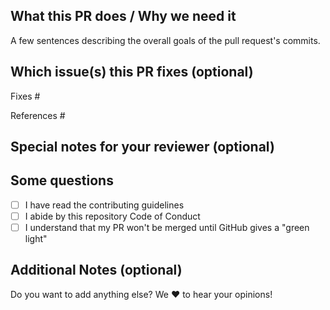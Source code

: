 <!--  Thanks for sending a pull request! -->

## What this PR does / Why we need it
A few sentences describing the overall goals of the pull request's commits.

## Which issue(s) this PR fixes (optional) 
<!--Fixes #<issue number>(, fixes #<issue_number>, ...) format, will close the issue(s) when PR gets merged)-->
Fixes #
<!--References #<issue number>(, references #<issue_number>, ...) format, will not close the issue(s) when PR gets merged)-->
References #

## Special notes for your reviewer (optional)



## Some questions
- [ ] I have read the contributing guidelines
- [ ] I abide by this repository Code of Conduct
- [ ] I understand that my PR won't be merged until GitHub gives a "green light"

<!--You can leave this and check them once the PR has been created.-->

## Additional Notes (optional)
Do you want to add anything else? We :heart: to hear your opinions!

